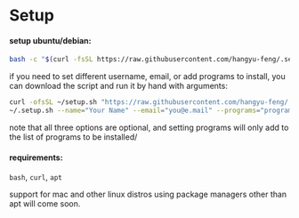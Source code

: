 # Setup

#### setup ubuntu/debian:
  ```sh
  bash -c "$(curl -fsSL https://raw.githubusercontent.com/hangyu-feng/.setup/master/setup.sh)"
  ```
  if you need to set different username, email, or add programs to install, you can download the script and run it by hand with arguments:
  ```sh
  curl -ofsSL ~/setup.sh "https://raw.githubusercontent.com/hangyu-feng/.setup/master/setup.sh"
  ~/.setup.sh --name="Your Name" --email="you@e.mail" --programs="program-1 program-2"
  ```
  note that all three options are optional, and setting programs will only add to the list of programs to be installed/

#### requirements:
  `bash`, `curl`, `apt`

  support for mac and other linux distros using package managers other than apt will come soon.

